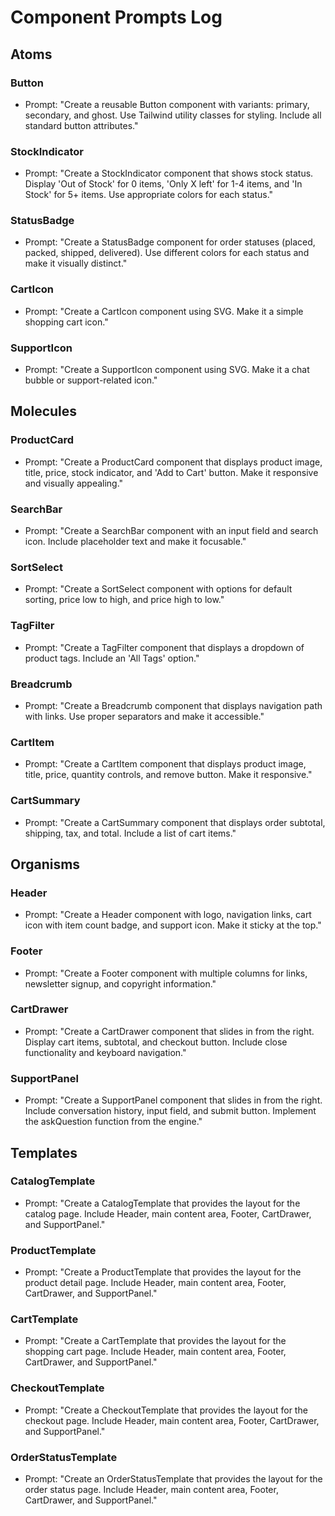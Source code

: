# Component Prompts Log

## Atoms

### Button
- Prompt: "Create a reusable Button component with variants: primary, secondary, and ghost. Use Tailwind utility classes for styling. Include all standard button attributes."

### StockIndicator
- Prompt: "Create a StockIndicator component that shows stock status. Display 'Out of Stock' for 0 items, 'Only X left' for 1-4 items, and 'In Stock' for 5+ items. Use appropriate colors for each status."

### StatusBadge
- Prompt: "Create a StatusBadge component for order statuses (placed, packed, shipped, delivered). Use different colors for each status and make it visually distinct."

### CartIcon
- Prompt: "Create a CartIcon component using SVG. Make it a simple shopping cart icon."

### SupportIcon
- Prompt: "Create a SupportIcon component using SVG. Make it a chat bubble or support-related icon."

## Molecules

### ProductCard
- Prompt: "Create a ProductCard component that displays product image, title, price, stock indicator, and 'Add to Cart' button. Make it responsive and visually appealing."

### SearchBar
- Prompt: "Create a SearchBar component with an input field and search icon. Include placeholder text and make it focusable."

### SortSelect
- Prompt: "Create a SortSelect component with options for default sorting, price low to high, and price high to low."

### TagFilter
- Prompt: "Create a TagFilter component that displays a dropdown of product tags. Include an 'All Tags' option."

### Breadcrumb
- Prompt: "Create a Breadcrumb component that displays navigation path with links. Use proper separators and make it accessible."

### CartItem
- Prompt: "Create a CartItem component that displays product image, title, price, quantity controls, and remove button. Make it responsive."

### CartSummary
- Prompt: "Create a CartSummary component that displays order subtotal, shipping, tax, and total. Include a list of cart items."

## Organisms

### Header
- Prompt: "Create a Header component with logo, navigation links, cart icon with item count badge, and support icon. Make it sticky at the top."

### Footer
- Prompt: "Create a Footer component with multiple columns for links, newsletter signup, and copyright information."

### CartDrawer
- Prompt: "Create a CartDrawer component that slides in from the right. Display cart items, subtotal, and checkout button. Include close functionality and keyboard navigation."

### SupportPanel
- Prompt: "Create a SupportPanel component that slides in from the right. Include conversation history, input field, and submit button. Implement the askQuestion function from the engine."

## Templates

### CatalogTemplate
- Prompt: "Create a CatalogTemplate that provides the layout for the catalog page. Include Header, main content area, Footer, CartDrawer, and SupportPanel."

### ProductTemplate
- Prompt: "Create a ProductTemplate that provides the layout for the product detail page. Include Header, main content area, Footer, CartDrawer, and SupportPanel."

### CartTemplate
- Prompt: "Create a CartTemplate that provides the layout for the shopping cart page. Include Header, main content area, Footer, CartDrawer, and SupportPanel."

### CheckoutTemplate
- Prompt: "Create a CheckoutTemplate that provides the layout for the checkout page. Include Header, main content area, Footer, CartDrawer, and SupportPanel."

### OrderStatusTemplate
- Prompt: "Create an OrderStatusTemplate that provides the layout for the order status page. Include Header, main content area, Footer, CartDrawer, and SupportPanel."

